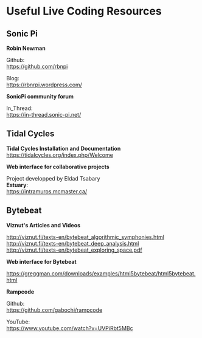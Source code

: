 # Useful Live Coding Resources

## Sonic Pi

**Robin Newman**

Github:<br>
https://github.com/rbnpi

Blog:<br>
https://rbnrpi.wordpress.com/

**SonicPi community forum**

In_Thread:<br>
https://in-thread.sonic-pi.net/

## Tidal Cycles

**Tidal Cycles Installation and Documentation**<br>
https://tidalcycles.org/index.php/Welcome

**Web interface for collaborative projects**<br>

Project developped by Eldad Tsabary<br>
**Estuary**:<br>
https://intramuros.mcmaster.ca/

## Bytebeat

**Viznut's Articles and Videos**<br>

http://viznut.fi/texts-en/bytebeat_algorithmic_symphonies.html<br>
http://viznut.fi/texts-en/bytebeat_deep_analysis.html<br>
http://viznut.fi/texts-en/bytebeat_exploring_space.pdf<br>

**Web interface for Bytebeat**<br>

https://greggman.com/downloads/examples/html5bytebeat/html5bytebeat.html <br>

**Rampcode** <br>

Github:<br>
https://github.com/gabochi/rampcode<br>

YouTube:<br>
https://www.youtube.com/watch?v=UVPiRbt5MBc <br>
